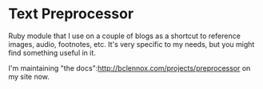 Text Preprocessor
=================

Ruby module that I use on a couple of blogs as a shortcut to reference images, audio, footnotes, etc. It's very specific to my needs, but you might find something useful in it.

I'm maintaining "the docs":http://bclennox.com/projects/preprocessor on my site now.
